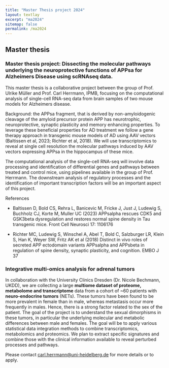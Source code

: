 ```yaml
---
title: "Master Thesis project 2024"
layout: textlay
excerpt: "ma2024"
sitemap: false
permalink: /ma2024
---
```


## Master thesis

### Master thesis project: Dissecting the molecular pathways underlying the neuroprotective functions of APPsa  for Alzheimers Disease using scRNAseq data.

This master thesis is a collaborative project between the group of Prof. Ulrike Müller and Prof. Carl Herrmann, IPMB, focusing on the computational analysis of single-cell RNA-seq data from brain samples of two mouse models for Alzheimers disease. 

Background: the APPsa fragment, that is derived by non-amyloidogenic cleavage of the amyloid precursor protein APP has neurotrophic, neuroprotective, synaptic plasticity and memory enhancing properties. To leverage these beneficial properties for AD treatment we follow a gene therapy approach in transgenic mouse models of AD using AAV vectors (Baltissen et al, 2023; Richter et al, 2018).  We will use transcriptomics to reveal at single cell resolution the molecular pathways induced by AAV vectors expressing APPsa in the hippocampus of these mice. 

The computational analysis of the single-cell RNA-seq will involve data processing and identification of differential genes and pathways between treated and control mice, using pipelines available in the group of Prof. Herrmann. The downstream analysis of regulatory processes and the identification of important transcription factors will be an important aspect of this project.

References 

* Baltissen D, Bold CS, Rehra L, Banicevic M, Fricke J, Just J, Ludewig S, Buchholz CJ, Korte M, Muller UC (2023) APPsalpha rescues CDK5 and GSK3beta dysregulation and restores normal spine density in Tau transgenic mice. Front Cell Neurosci 17: 1106176

* Richter MC, Ludewig S, Winschel A, Abel T, Bold C, Salzburger LR, Klein S, Han K, Weyer SW, Fritz AK et al (2018) Distinct in vivo roles of secreted APP ectodomain variants APPsalpha and APPsbeta in regulation of spine density, synaptic plasticity, and cognition. EMBO J 37




### Integrative multi-omics analysis for adrenal tumors  

In collaboration with the University Clinics Dresden (Dr. Nicole Bechmann, UKDD), we are collecting a large **multiome dataset of proteome, metabolome and transcriptome** data from a  cohort of ~60 patients with **neuro-endocrine tumors** (NETs). 
These tumors have been found to be more prevalent in female than in male, whereas metastasis occur more frequently in males. Hence, there is a strong factor related to the sex of the patient.
The goal of the project is to understand the sexual dimorphisms in these tumors, in particular the underlying molecular and metabolic differences between male and females. 
The goal will be to apply various statistical data integration methods to combine transcriptomics, metabolomics and proteomics.
We plan to extract specific signatures and combine those with the clinical information available to reveal perturbed processes and pathways.

Please contact carl.herrmann@uni-heidelberg.de for more details or to apply.
